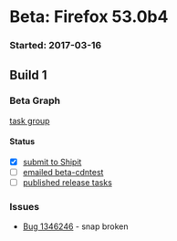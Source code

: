 # Beta: Firefox 53.0b4

### Started: 2017-03-16

## Build 1

### Beta Graph
[task group](https://tools.taskcluster.net/push-inspector/#/zOAsupplTzWk7h5ijovjpA)


#### Status
- [x] [submit to Shipit](https://wiki.mozilla.org/Release:Release_Automation_on_Mercurial:Starting_a_Release#Submit_to_Ship_It)
- [ ] [emailed beta-cdntest](../how-tos/relpro.md#1-email-drivers-re-release-live-on-test-channel)
- [ ] [published release tasks](../how-tos/relpro.md#3-publish-release)

### Issues
- [Bug 1346246](https://bugzil.la/1346246) - snap broken


